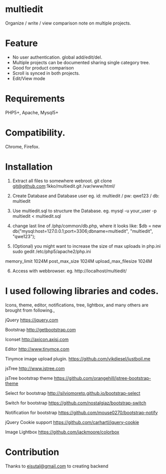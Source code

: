 # multiedit
Organize / write / view comparison note on multiple projects.

# Feature
- No user authentication. global add/edit/del.
- Multiple projects can be documented sharing single category tree.
- Good for product comparison
- Scroll is synced in both projects.
- Edit/View mode

# Requirements
PHP5+, Apache, Mysql5+

# Compatibility.
Chrome, Firefox.

# Installation
1. Extract all files to somewhere webroot.
git clone git@github.com:1kko/multiedit.git /var/www/html/

2. Create Database and Database user
eg. id: multiedit / pw: qwe123 / db: multiedit

3. Use multiedit.sql to structure the Database.
eg. mysql -u your_user -p multiedit < multiedit.sql

4. change last line of /php/common/db.php, where it looks like:
$db = new db("mysql:host=127.0.0.1;port=3306;dbname=multiedit", "multiedit", "qwe123");

5. (Optional) you might want to increase the size of max uploads in php.ini
sudo gedit /etc/php5/apache2/php.ini

memory_limit 1024M
post_max_size 1024M
upload_max_filesize 1024M

6. Access with webbrowser.
eg. http://localhost/multiedit/


# I used following libraries and codes.
Icons, theme, editor, notifications, tree, lightbox, and many others are brought from following.,

jQuery
https://jquery.com

Bootstrap
http://getbootstrap.com

Iconset
http://axicon.axisj.com

Editor
http://www.tinymce.com

Tinymce image upload plugin.
https://github.com/vikdiesel/justboil.me

jsTree
http://www.jstree.com

jsTree bootstrap theme
https://github.com/orangehill/jstree-bootstrap-theme

Select for bootstrap
http://silviomoreto.github.io/bootstrap-select

Switch for bootstrap
https://github.com/nostalgiaz/bootstrap-switch

Notification for bootstrap
https://github.com/mouse0270/bootstrap-notify

jQuery Cookie support
https://github.com/carhartl/jquery-cookie

Image Lightbox
https://github.com/jackmoore/colorbox

# Contribution
Thanks to eisutal@gmail.com to creating backend
